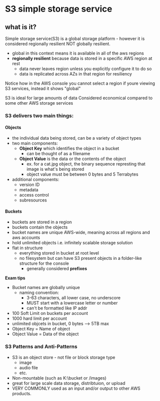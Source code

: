 # S3 simple storage service

## what is it?
Simple storage service(S3) is a global storage platform - however it is considered regionally resilient NOT globally resilient.
 - global in this context means it is available in all of the aws regions
 - **regionally resilient** because data is stored in a specific AWS region at rest
   - data never leaves region unless you explicitly configure it to do so
   - data is replicated across AZs in that region for resiliency

Notice how in the AWS console you cannot select a region if youre viewing S3 services, instead it shows "global"

S3 is ideal for large amounts of data
Considered economical compared to some other AWS storage services

### S3 delivers two main things:

#### **Objects**
 - the individual data being stored, can be a variety of object types
 - two main components:
   - **Object Key** which identifies the object in a bucket
     - can be thought of as a filename
   - **Object Value** is the data or the contents of the object
     - ex. for a cat.jpg object, the binary sequence represting that image is what's being stored
     - object value must be between 0 bytes and 5 Terrabytes
 - additional components:
   - version ID
   - metadata
   - access control
   - subresources

#### **Buckets**
 - buckets are stored in a region 
 - buckets contain the objects
 - bucket names are unique AWS-wide, meaning across all regions and aws accounts
 - hold unlimited objects i.e. infinitely scalable storage solution
 - flat in structure
   - everything stored in bucket at root level
   - no filesystem but can have S3 present objects in a folder-like structure for the console
     - generally considered **prefixes**

**Exam tips**
 - Bucket names are globally unique
   - naming convention:
     - 3-63 characters, all lower case, no underscore
     - MUST start with a lowercase letter or number
     - can't be formatted like IP addr
 - 100 Soft Limit on buckets per account
 - 1000 hard limit per account
 - unlimited objcets in bucket, 0 bytes --> 5TB max
 - Object Key = Name of object
 - Object Value = Data of the object


### S3 Patterns and Anti-Patterns

 - S3 is an object store - not file or block storage type
   - image
   - audio file
   - etc.
 - Non-mountable (such as K:\bucket or /images)
 - great for large scale data storage, distribtuion, or upload
 - VERY COMMONLY used as an input and/or output to other AWS products.




